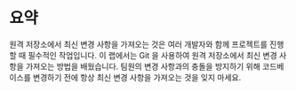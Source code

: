 # 요약

원격 저장소에서 최신 변경 사항을 가져오는 것은 여러 개발자와 함께 프로젝트를 진행할 때 필수적인 작업입니다. 이 랩에서는 Git 을 사용하여 원격 저장소에서 최신 변경 사항을 가져오는 방법을 배웠습니다. 팀원의 변경 사항과의 충돌을 방지하기 위해 코드베이스를 변경하기 전에 항상 최신 변경 사항을 가져오는 것을 잊지 마세요.
